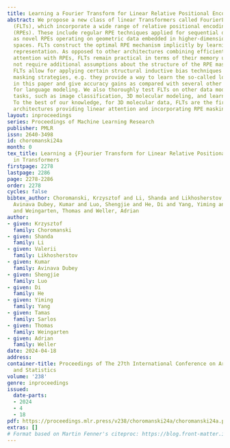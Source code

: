 ```yaml
---
title: Learning a Fourier Transform for Linear Relative Positional Encodings in Transformers
abstract: We propose a new class of linear Transformers called FourierLearner-Transformers
  (FLTs), which incorporate a wide range of relative positional encoding mechanisms
  (RPEs). These include regular RPE techniques applied for sequential data, as well
  as novel RPEs operating on geometric data embedded in higher-dimensional Euclidean
  spaces. FLTs construct the optimal RPE mechanism implicitly by learning its spectral
  representation. As opposed to other architectures combining efficient low-rank linear
  attention with RPEs, FLTs remain practical in terms of their memory usage and do
  not require additional assumptions about the structure of the RPE mask. Besides,
  FLTs allow for applying certain structural inductive bias techniques to specify
  masking strategies, e.g. they provide a way to learn the so-called local RPEs introduced
  in this paper and give accuracy gains as compared with several other linear Transformers
  for language modeling. We also thoroughly test FLTs on other data modalities and
  tasks, such as image classification, 3D molecular modeling, and learnable optimizers.
  To the best of our knowledge, for 3D molecular data, FLTs are the first Transformer
  architectures providing linear attention and incorporating RPE masking.
layout: inproceedings
series: Proceedings of Machine Learning Research
publisher: PMLR
issn: 2640-3498
id: choromanski24a
month: 0
tex_title: Learning a {F}ourier Transform for Linear Relative Positional Encodings
  in Transformers
firstpage: 2278
lastpage: 2286
page: 2278-2286
order: 2278
cycles: false
bibtex_author: Choromanski, Krzysztof and Li, Shanda and Likhosherstov, Valerii and
  Avinava Dubey, Kumar and Luo, Shengjie and He, Di and Yang, Yiming and Sarlos, Tamas
  and Weingarten, Thomas and Weller, Adrian
author:
- given: Krzysztof
  family: Choromanski
- given: Shanda
  family: Li
- given: Valerii
  family: Likhosherstov
- given: Kumar
  family: Avinava Dubey
- given: Shengjie
  family: Luo
- given: Di
  family: He
- given: Yiming
  family: Yang
- given: Tamas
  family: Sarlos
- given: Thomas
  family: Weingarten
- given: Adrian
  family: Weller
date: 2024-04-18
address:
container-title: Proceedings of The 27th International Conference on Artificial Intelligence
  and Statistics
volume: '238'
genre: inproceedings
issued:
  date-parts:
  - 2024
  - 4
  - 18
pdf: https://proceedings.mlr.press/v238/choromanski24a/choromanski24a.pdf
extras: []
# Format based on Martin Fenner's citeproc: https://blog.front-matter.io/posts/citeproc-yaml-for-bibliographies/
---
```

